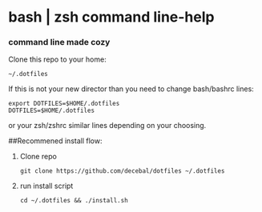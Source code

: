 bash | zsh command line-help
=================

### command line made cozy

Clone this repo to your home:
```
~/.dotfiles
```

If this is not your new director than you need to change bash/bashrc lines:
```
export DOTFILES=$HOME/.dotfiles
DOTFILES=$HOME/.dotfiles
```

or your zsh/zshrc similar lines depending on your choosing.

 ##Recommened install flow:
 1. Clone repo

    ` git clone https://github.com/decebal/dotfiles ~/.dotfiles `
 2. run install script

    ` cd ~/.dotfiles && ./install.sh `

